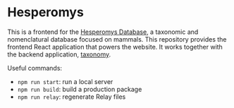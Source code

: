 # Hesperomys

This is a frontend for the [Hesperomys Database](http://hesperomys.com),
a taxonomic and nomenclatural database focused on mammals.
This repository provides the frontend React application that powers
the website. It works together with the backend application,
[taxonomy](https://github.com/JelleZijlstra/taxonomy).

Useful commands:
- `npm run start`: run a local server
- `npm run build`: build a production package
- `npm run relay`: regenerate Relay files
